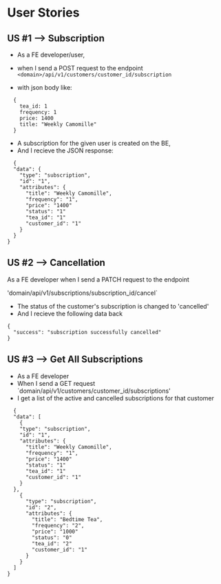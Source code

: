 # User Stories

## US #1 --> Subscription
- As a FE developer/user,
- when I send a POST request to the endpoint 
`<domain>/api/v1/customers/customer_id/subscription`
  
- with json body like: 
```
  {
    tea_id: 1
    frequency: 1
    price: 1400
    title: "Weekly Camomille"
  }
```
- A subscription for the given user is created on the BE,
- And I recieve the JSON response:
```
  {
  "data": {
    "type": "subscription",
    "id": "1",
    "attributes": {
      "title": "Weekly Camomille",
      "frequency": "1",
      "price": "1400"
      "status": "1"
      "tea_id": "1"
      "customer_id": "1"
    }
  }
}
```

## US #2 --> Cancellation

As a FE developer when I send a PATCH request to the endpoint

'domain/api/v1/subscriptions/subscription_id/cancel`

- The status of the customer's subscription is changed to 'cancelled'
- And I recieve the following data back

```
{
  "success": "subscription successfully cancelled"
}
```

## US #3 --> Get All Subscriptions

- As a FE developer
- When I send a GET request
`domain/api/v1/customers/customer_id/subscriptions'
- I get a list of the active and cancelled subscriptions for that customer

```
  {
  "data": [
    {
    "type": "subscription",
    "id": "1",
    "attributes": {
      "title": "Weekly Camomille",
      "frequency": "1",
      "price": "1400"
      "status": "1"
      "tea_id": "1"
      "customer_id": "1"
    }
  },
    {
      "type": "subscription",
      "id": "2",
      "attributes": {
        "title": "Bedtime Tea",
        "frequency": "2",
        "price": "1000"
        "status": "0"
        "tea_id": "2"
        "customer_id": "1"
      }
    }
  ]
}
```
